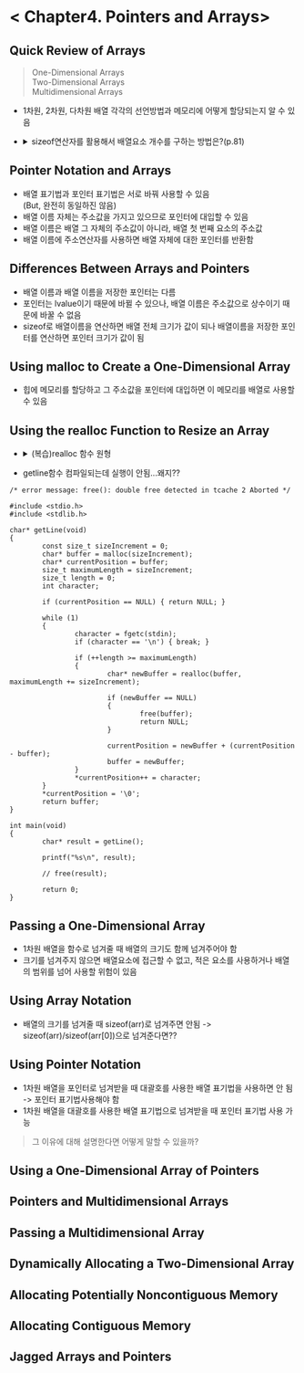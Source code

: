 < Chapter4. Pointers and Arrays>
===

Quick Review of Arrays
---
> One-Dimensional Arrays  
> Two-Dimensional Arrays  
> Multidimensional Arrays  
- 1차원, 2차원, 다차원 배열 각각의 선언방법과 메모리에 어떻게 할당되는지 알 수 있음 

- <details>
   <summary>sizeof연산자를 활용해서 배열요소 개수를 구하는 방법은?(p.81)</summary>
   <div markdown="1">
    sizeof(array) / sizeof(element)
   </div>
  </details>


Pointer Notation and Arrays
---
- 배열 표기법과 포인터 표기법은 서로 바꿔 사용할 수 있음   
  (But, 완전히 동일하진 않음)  
- 배열 이름 자체는 주소값을 가지고 있으므로 포인터에 대입할 수 있음
- 배열 이름은 배열 그 자체의 주소값이 아니라, 배열 첫 번째 요소의 주소값
- 배열 이름에 주소연산자를 사용하면 배열 자체에 대한 포인터를 반환함 


Differences Between Arrays and Pointers
---
- 배열 이름과 배열 이름을 저장한 포인터는 다름 
- 포인터는 lvalue이기 때문에 바뀔 수 있으나, 배열 이름은 주소값으로 상수이기 때문에 바꿀 수 없음
- sizeof로 배열이름을 연산하면 배열 전체 크기가 값이 되나 배열이름을 저장한 포인터를 연산하면 포인터 크기가 값이 됨 

Using malloc to Create a One-Dimensional Array
---
- 힙에 메모리를 할당하고 그 주소값을 포인터에 대입하면 이 메모리를 배열로 사용할 수 있음 

Using the realloc Function to Resize an Array
---
- <details>
   <summary>(복습)realloc 함수 원형</summary>
   <div markdown="1">
      void* realloc(void* ptr, size_t size);
   </div>
   </details>

- getline함수 컴파일되는데 실행이 안됨...왜지?? 
````
/* error message: free(): double free detected in tcache 2 Aborted */

#include <stdio.h>
#include <stdlib.h>

char* getLine(void)
{
        const size_t sizeIncrement = 0;
        char* buffer = malloc(sizeIncrement);
        char* currentPosition = buffer;
        size_t maximumLength = sizeIncrement;
        size_t length = 0;
        int character;

        if (currentPosition == NULL) { return NULL; }

        while (1)
        {
                character = fgetc(stdin);
                if (character == '\n') { break; }

                if (++length >= maximumLength)
                {
                        char* newBuffer = realloc(buffer, maximumLength += sizeIncrement);

                        if (newBuffer == NULL)
                        {
                                free(buffer);
                                return NULL;
                        }

                        currentPosition = newBuffer + (currentPosition - buffer);
                        buffer = newBuffer;
                }
                *currentPosition++ = character;
        }
        *currentPosition = '\0';
        return buffer;
}

int main(void)
{
        char* result = getLine();

        printf("%s\n", result);

        // free(result);

        return 0;
}
````
   
Passing a One-Dimensional Array
---

- 1차원 배열을 함수로 넘겨줄 때 배열의 크기도 함께 넘겨주어야 함
- 크기를 넘겨주지 않으면 배열요소에 접근할 수 없고, 적은 요소를 사용하거나 배열의 범위를 넘어 사용할 위험이 있음 

Using Array Notation
---
- 배열의 크기를 넘겨줄 때 sizeof(arr)로 넘겨주면 안됨 -> sizeof(arr)/sizeof(arr[0])으로 넘겨준다면?? 

Using Pointer Notation
---
- 1차원 배열을 포인터로 넘겨받을 때 대괄호를 사용한 배열 표기법을 사용하면 안 됨 -> 포인터 표기법사용해야 함 
- 1차원 배열을 대괄호를 사용한 배열 표기법으로 넘겨받을 때 포인터 표기법 사용 가능

> 그 이유에 대해 설명한다면 어떻게 말할 수 있을까? 

Using a One-Dimensional Array of Pointers
---

Pointers and Multidimensional Arrays
---

Passing a Multidimensional Array
---

Dynamically Allocating a Two-Dimensional Array
---

Allocating Potentially Noncontiguous Memory
---

Allocating Contiguous Memory
---

Jagged Arrays and Pointers
---

